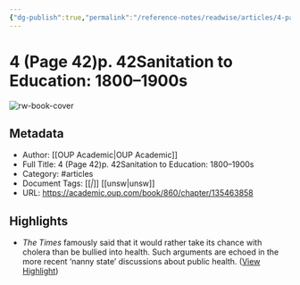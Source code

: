 ```yaml
---
{"dg-publish":true,"permalink":"/reference-notes/readwise/articles/4-page-42-p-42-sanitation-to-education-1800-1900s/"}
---
```


# 4 (Page 42)p. 42Sanitation to Education: 1800–1900s

![rw-book-cover](https://oup.silverchair-cdn.com/oup/backfile/content_public/books/860/parts/actrade-9780199688463-chapter-4/5/m_actrade-9780199688463-graphic-006.gif?Expires=1737814029&Signature=jLd1dij7FqlwSoK9OHPhQn2VOn4o~3dZ5PdBdC3gRZYjbtBBPnOlsxn4i~wsx~M1g2dsaZo~Iy7efS4OQnxqlAKizC0MirMJ7xOiuwYl8C5Pba0Uig1cAIUjWRgsRGfq04BCdZp1XdseYaJjTC4q~6JnZ6AQ3yQ8q-uqHWfa31OzIYy6Ccw9z2HvP387SLDBnf9iixfjgPOVZwNo7u72Vdnp-p7bcyBngIB9uyzH~aWLJIhlsE7y11z5JKB4bJrIS6iIV-H-hZl5p2Qs4E3diskITUrSLJYsOQUaRNOJagUcvcgBQXpQiy-rGRa-IE3a-P3s1GjFzecFsZWkhkX-sg__&Key-Pair-Id=APKAIE5G5CRDK6RD3PGA)

## Metadata
- Author: [[OUP Academic\|OUP Academic]]
- Full Title: 4 (Page 42)p. 42Sanitation to Education: 1800–1900s
- Category: #articles
- Document Tags: [[*\|*]] [[unsw\|unsw]] 
- URL: https://academic.oup.com/book/860/chapter/135463858

## Highlights
- *The Times* famously said that it would rather take its chance with cholera than be bullied into health. Such arguments are echoed in the more recent ‘nanny state’ discussions about public health. ([View Highlight](https://read.readwise.io/read/01gsxca6qkq3m6bdanbac4w3bz))
